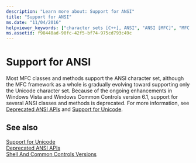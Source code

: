 ```yaml
---
description: "Learn more about: Support for ANSI"
title: "Support for ANSI"
ms.date: "11/04/2016"
helpviewer_keywords: ["character sets [C++], ANSI", "ANSI [MFC]", "MFC [C++], ANSI support"]
ms.assetid: f98440ad-90fc-42f5-bf74-975cd793c49c
---
```

# Support for ANSI

Most MFC classes and methods support the ANSI character set, although the MFC framework as a whole is gradually evolving toward supporting only the Unicode character set. Because of the ongoing enhancements in Windows Vista and Windows Common Controls version 6.1, support for several ANSI classes and methods is deprecated.  For more information, see [Deprecated ANSI APIs](../mfc/deprecated-ansi-apis.md) and [Support for Unicode](../text/support-for-unicode.md).

## See also

[Support for Unicode](../text/support-for-unicode.md)<br/>
[Deprecated ANSI APIs](../mfc/deprecated-ansi-apis.md)<br/>
[Shell And Common Controls Versions](/previous-versions/windows/desktop/legacy/bb776779\(v=vs.85\))
